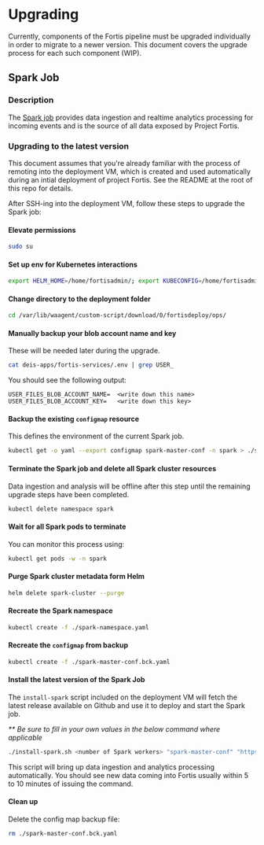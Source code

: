 # Upgrading
Currently, components of the Fortis pipeline must be upgraded individually in order to migrate to a newer version. This document covers the upgrade process for each such component (WIP).

## Spark Job
### Description
The [Spark job](github.com/CatalystCode/project-fortis-spark) provides data ingestion and realtime analytics processing for incoming events and is the source of all data exposed by Project Fortis.

### Upgrading to the latest version
This document assumes that you're already familiar with the process of remoting into the deployment VM, which is created and used automatically during an intial deployment of project Fortis. See the README at the root of this repo for details.

After SSH-ing into the deployment VM, follow these steps to upgrade the Spark job:


#### Elevate permissions

```bash
sudo su
```

#### Set up env for Kubernetes interactions

```bash
export HELM_HOME=/home/fortisadmin/; export KUBECONFIG=/home/fortisadmin/.kube/config
```
  
#### Change directory to the deployment folder

```bash
cd /var/lib/waagent/custom-script/download/0/fortisdeploy/ops/
```

#### Manually backup your blob account name and key
These will be needed later during the upgrade.
```bash
cat deis-apps/fortis-services/.env | grep USER_
```
You should see the following output:
```
USER_FILES_BLOB_ACCOUNT_NAME=  <write down this name>
USER_FILES_BLOB_ACCOUNT_KEY=   <write down this key>
```

#### Backup the existing `configmap` resource
This defines the environment of the current Spark job.

```bash
kubectl get -o yaml --export configmap spark-master-conf -n spark > ./spark-master-conf.bck.yaml
```

#### Terminate the Spark job and delete all Spark cluster resources
Data ingestion and analysis will be offline after this step until the remaining upgrade steps have been completed.

```bash
kubectl delete namespace spark
```

#### Wait for all Spark pods to terminate
You can monitor this process using:

```bash
kubectl get pods -w -n spark
```

#### Purge Spark cluster metadata form Helm

```bash
helm delete spark-cluster --purge
```

#### Recreate the Spark namespace

```bash
kubectl create -f ./spark-namespace.yaml
```

#### Recreate the `configmap` from backup

```bash
kubectl create -f ./spark-master-conf.bck.yaml
```

#### Install the latest version of the Spark Job

The `install-spark` script included on the deployment VM will fetch the latest release available on Github and use it to deploy and start the Spark job. 

<i>** Be sure to fill in your own values in the below command where applicable</i>

```bash
./install-spark.sh <number of Spark workers> "spark-master-conf" "https://fortiscentral.blob.core.windows.net/" "<your blob account name>" "<your blob key>"
```
This script will bring up data ingestion and analytics processing automatically. You should see new data coming into Fortis usually within 5 to 10 minutes of issuing the command.

#### Clean up

Delete the config map backup file:
```bash
rm ./spark-master-conf.bck.yaml
```
